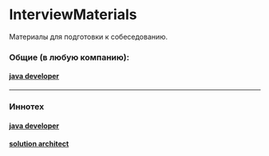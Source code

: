 # InterviewMaterials
Материалы для подготовки к собеседованию.

### Общие (в любую компанию):
#### [java developer](https://github.com/enhorse/java-interview)

----

### Иннотех
#### [java developer](https://github.com/InnotechInterview/JavaDeveloper)
#### [solution architect](https://github.com/InnotechInterview/SolutionArchitect)